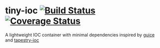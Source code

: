 # tiny-ioc [![Build Status](https://travis-ci.org/uklance/tiny-ioc.svg?branch=master)](https://travis-ci.org/uklance/tiny-ioc) [![Coverage Status](https://coveralls.io/repos/github/uklance/tiny-ioc/badge.svg?branch=master)](https://coveralls.io/github/uklance/tiny-ioc?branch=master) 

A lightweight IOC container with minimal dependencies inspired by [guice](https://github.com/google/guice) and [tapestry-ioc](https://tapestry.apache.org/ioc.html) 

